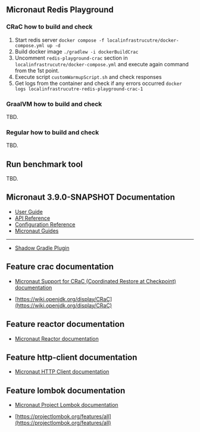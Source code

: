 ## Micronaut Redis Playground

### CRaC how to build and check
1. Start redis server `docker compose -f localinfrastrucutre/docker-compose.yml up -d`
2. Build docker image `./gradlew -i dockerBuildCrac`
3. Uncomment `redis-playground-crac` section in `localinfrastrucutre/docker-compose.yml` and execute again command from the 1st point.
4. Execute script `customWarmupScript.sh` and check responses
5. Get logs from the container and check if any errors occurred `docker logs localinfrastrucutre-redis-playground-crac-1`

### GraalVM how to build and check
TBD.

### Regular how to build and check
TBD.

## Run benchmark tool
TBD.

## Micronaut 3.9.0-SNAPSHOT Documentation

- [User Guide](https://docs.micronaut.io/snapshot/guide/index.html)
- [API Reference](https://docs.micronaut.io/snapshot/api/index.html)
- [Configuration Reference](https://docs.micronaut.io/snapshot/guide/configurationreference.html)
- [Micronaut Guides](https://guides.micronaut.io/index.html)
---

- [Shadow Gradle Plugin](https://plugins.gradle.org/plugin/com.github.johnrengelman.shadow)
## Feature crac documentation

- [Micronaut Support for CRaC (Coordinated Restore at Checkpoint) documentation](https://micronaut-projects.github.io/micronaut-crac/latest/guide)

- [https://wiki.openjdk.org/display/CRaC](https://wiki.openjdk.org/display/CRaC)


## Feature reactor documentation

- [Micronaut Reactor documentation](https://micronaut-projects.github.io/micronaut-reactor/snapshot/guide/index.html)


## Feature http-client documentation

- [Micronaut HTTP Client documentation](https://docs.micronaut.io/latest/guide/index.html#httpClient)


## Feature lombok documentation

- [Micronaut Project Lombok documentation](https://docs.micronaut.io/latest/guide/index.html#lombok)

- [https://projectlombok.org/features/all](https://projectlombok.org/features/all)


